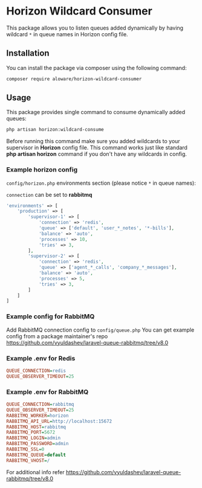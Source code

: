 # Horizon Wildcard Consumer

This package allows you to listen queues added dynamically by having wildcard `*` in queue names in Horizon config file.

## Installation
You can install the package via composer using the following command:

```sh
composer require aloware/horizon-wildcard-consumer
```
## Usage
This package provides single command to consume dynamically added queues:

```sh
php artisan horizon:wildcard-consume
```

Before running this command make sure you added wildcards to your supervisor in **Horizon** config file.
This command works just like standard **php artisan horizon** command if you don't have any wildcards in config.

### Example horizon config

`config/horizon.php` environments section (please notice `*` in queue names):

`connection` can be set to **rabbitmq**

```php
'environments' => [
    'production' => [
        'supervisor-1' => [
            'connection' => 'redis',
            'queue' => ['default', 'user_*_notes', '*-bills'],
            'balance' => 'auto',
            'processes' => 10,
            'tries' => 3,
        ],
        'supervisor-2' => [
            'connection' => 'redis',
            'queue' => ['agent_*_calls', 'company_*_messages'],
            'balance' => 'auto',
            'processes' => 5,
            'tries' => 3,
        ]
    ]
]
```

### Example config for RabbitMQ
Add RabbitMQ connection config to `config/queue.php`
You can get example config from a package maintainer's repo https://github.com/vyuldashev/laravel-queue-rabbitmq/tree/v8.0


### Example .env for Redis
```ini
QUEUE_CONNECTION=redis
QUEUE_OBSERVER_TIMEOUT=25
```

### Example .env for RabbitMQ
```ini
QUEUE_CONNECTION=rabbitmq
QUEUE_OBSERVER_TIMEOUT=25
RABBITMQ_WORKER=horizon
RABBITMQ_API_URL=http://localhost:15672
RABBITMQ_HOST=rabbitmq
RABBITMQ_PORT=5672
RABBITMQ_LOGIN=admin
RABBITMQ_PASSWORD=admin
RABBITMQ_SSL=0
RABBITMQ_QUEUE=default
RABBITMQ_VHOST=/
```

For additional info refer https://github.com/vyuldashev/laravel-queue-rabbitmq/tree/v8.0

